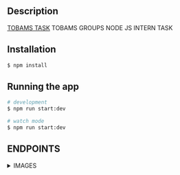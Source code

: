 ## Description

[TOBAMS TASK](https://github.com/flames-web/Tobam-Task.git) TOBAMS GROUPS NODE JS INTERN TASK

## Installation

```bash
$ npm install
```

## Running the app

```bash
# development
$ npm run start:dev

# watch mode
$ npm run start:dev


```

## ENDPOINTS

<details>
<summary>IMAGES</summary>

  <details>
  <summary>Get Images</summary>

    Request
    GET {baseUrl}/get_images
    No request body required


    Response

{
"images": [
{
"_id": "65aa505d9ea99b9a3202376e",
"url": "https://res.cloudinary.com/dcz8fqwkr/image/upload/v1705660508/Tobams/c2szff1phsccsk1ucdke.png",
"filename": "Tobams/c2szff1phsccsk1ucdke",
"mimetype": "image/png",
"__v": 0
}
]
}

    Errors
    500 Internal Server Error - Something went wrong

  </details>

  <details>
  <summary>Upload Image</summary>

    Request
    Post {baseUrl}/upload

    Request Body
    "image"-"imageFile"

    Response

    {
    "message": "Image upload sucessful",
    "image": {
        "url": "https://example.com",
        "filename": "Tobams/c2szff1phscc",
        "mimetype": "image/png",
        "_id": "imageId",
        "__v": 0
    }
    }


    Errors Codes
    201 -Created
    400 BAD REQUEST - Invalid Image File
    500 - Internal Server Error - Something went wrong

  </details>
